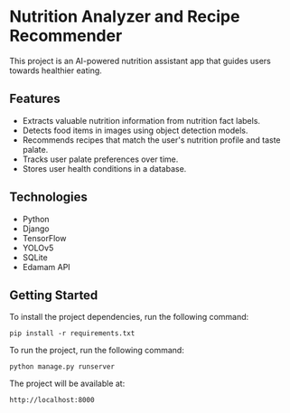 # Nutrition Analyzer and Recipe Recommender

This project is an AI-powered nutrition assistant app that guides users towards healthier eating.

## Features

* Extracts valuable nutrition information from nutrition fact labels.
* Detects food items in images using object detection models.
* Recommends recipes that match the user's nutrition profile and taste palate.
* Tracks user palate preferences over time.
* Stores user health conditions in a database.

## Technologies

* Python
* Django
* TensorFlow
* YOLOv5
* SQLite
* Edamam API

## Getting Started

To install the project dependencies, run the following command:

` pip install -r requirements.txt `


To run the project, run the following command:

` python manage.py runserver `

The project will be available at:

`http://localhost:8000`
